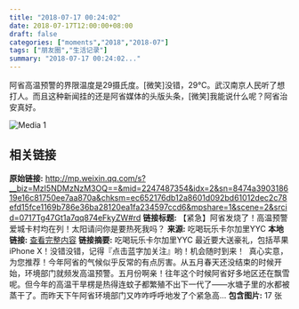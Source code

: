 ```yaml
---
title: "2018-07-17 00:24:02"
date: 2018-07-17T12:00:00+08:00
draft: false
categories: ["moments","2018","2018-07"]
tags: ["朋友圈","生活记录"]
summary: "2018-07-17 00:24:02..."
---
```


阿省高温预警的界限温度是29摄氏度。[微笑]没错，29°C。武汉南京人民听了想打人。而且这种新闻挂的还是阿省媒体的头版头条，[微笑]我能说什么呢？阿省治安真好。

![Media 1](/Moments/photos/2018-07-17/201807170024020.jpg)

## 相关链接

**原始链接:** http://mp.weixin.qq.com/s?__biz=MzI5NDMzNzM3OQ==&mid=2247487354&idx=2&sn=8474a390318619e16c81750ee7aa870a&chksm=ec652176db12a8601d092bd61012dec2c78efd15fce1169b786e36ba28120ea1fa234597ccd6&mpshare=1&scene=2&srcid=0717Tg47Gt1a7qq874eFkyZW#rd
**链接标题:** 【紧急】阿省发烧了！高温预警爱城卡村均在列！太阳请问你是要热死我吗？
**来源:** 吃喝玩乐卡尔加里YYC
**本地链接:** [查看完整内容](/link_content/2018/07/2018-07-17-2/link_content/)
**链接摘要:** 吃喝玩乐卡尔加里YYC 最近要大送豪礼，包括苹果 iPhone X！没错没错，记得『点击蓝字加关注』哟！机会随时到来！  真心实意，为您推荐！今年阿省的气候似乎反常的有点厉害。从五月春天还没结束的时候开始，环境部门就频发高温预警。五月份啊亲！往年这个时候阿省好多地区还在飘雪呢。但今年的高温干旱楞是热得连蚊子都繁殖不出下一代了——水塘子里的水都被蒸干了。而昨天下午阿省环境部门又咋咋呼呼地发了个紧急高...
**包含图片:** 17 张

